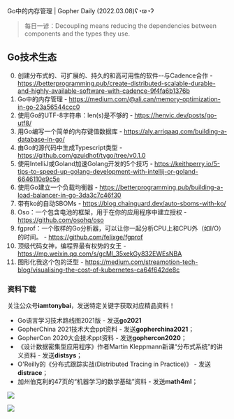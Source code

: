 Go中的内存管理 | Gopher Daily (2022.03.08)ʕ◔ϖ◔ʔ

>每日一谚：Decoupling means reducing the dependencies between components and the types they use.

## Go技术生态

0. 创建分布式的、可扩展的、持久的和高可用性的软件--与Cadence合作  - https://betterprogramming.pub/create-distributed-scalable-durable-and-highly-available-software-with-cadence-9f4fa6b1376b
1. Go中的内存管理 - https://medium.com/@ali.can/memory-optimization-in-go-23a56544ccc0
2. 使用Go的UTF-8字符串：len(s)是不够的 - https://henvic.dev/posts/go-utf8/
3. 用Go编写一个简单的内存键值数据库 - https://aly.arriqaaq.com/building-a-database-in-go/
4. 由Go的源代码中生成Typescript类型 - https://github.com/gzuidhof/tygo/tree/v0.1.0
5. 使用IntelliJ或Goland加速Golang开发的5个技巧 - https://keithperry.io/5-tips-to-speed-up-golang-development-with-intellij-or-goland-6646110e9c5e
6. 使用Go建立一个负载均衡器 - https://betterprogramming.pub/building-a-load-balancer-in-go-3da3c7c46f30
7. 带有ko的自动SBOMs - https://blog.chainguard.dev/auto-sboms-with-ko/ 
8. Oso：一个包含电池的框架，用于在你的应用程序中建立授权 - https://github.com/osohq/oso
9. fgprof：一个取样的Go分析器，可以让你一起分析CPU上和CPU外（如I/O）的时间。 - https://github.com/felixge/fgprof
10. 顶级代码女神，编程界最有权势的女王 - https://mp.weixin.qq.com/s/gcMl_35xekGy832EWEsNBA 
11. 图形化我这个包的泛型 - https://medium.com/streamotion-tech-blog/visualising-the-cost-of-kubernetes-ca64f642de8c

### 资料下载

关注公众号**iamtonybai**，发送特定关键字获取对应精品资料！

* Go语言学习技术路线图2021版 - 发送**go2021**
* GopherChina 2021技术大会ppt资料 - 发送**gopherchina2021**；
* GopherCon 2020大会技术ppt资料 - 发送**gophercon2020**；
* 《设计数据密集型应用程序》作者Martin Kleppmann新课“分布式系统”的讲义资料 - 发送**distsys**；
* O'Reilly的《分布式跟踪实战(Distributed Tracing in Practice)》 - 发送**distrace**；
* 加州伯克利的47页的“机器学习的数学基础”资料 - 发送**math4ml**；

![](https://mmbiz.qpic.cn/mmbiz_png/cH6WzfQ94mb54jsFJZ3Knmz8obUsf3PBShthmdSw5E01TcYmUReGkj0BWpxHak1HlnlzHvLmKax53YSGr7aNlA/0?wx_fmt=png)

![](https://mmbiz.qpic.cn/mmbiz_png/cH6WzfQ94mb54jsFJZ3Knmz8obUsf3PBrSoqeMvoWCticN2cpU64fJ0FYQdXJhP7ia7WRh8628uOAsQYeE2NibRRw/0?wx_fmt=png)

